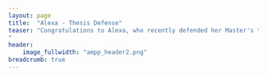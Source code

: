 ```yaml
---
layout: page
title:  "Alexa - Thesis Defense"
teaser: "Congratulations to Alexa, who recently defended her Master's thesis, titled  <q>Facets of Experiential Avoidance and Personality as Predictors of Internalizing Symptoms </q>!
"
header:
    image_fullwidth: "ampp_header2.png"
breadcrumb: true
---
```

